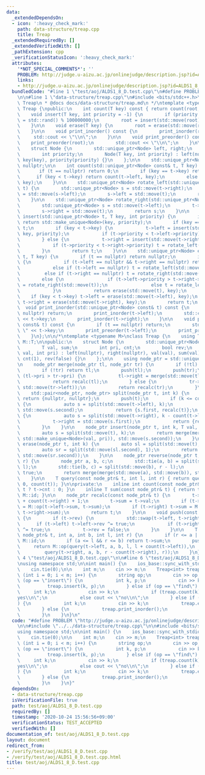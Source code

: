 ```yaml
---
data:
  _extendedDependsOn:
  - icon: ':heavy_check_mark:'
    path: data-structure/treap.cpp
    title: Treap
  _extendedRequiredBy: []
  _extendedVerifiedWith: []
  _pathExtension: cpp
  _verificationStatusIcon: ':heavy_check_mark:'
  attributes:
    '*NOT_SPECIAL_COMMENTS*': ''
    PROBLEM: http://judge.u-aizu.ac.jp/onlinejudge/description.jsp?id=ALDS1_8_D
    links:
    - http://judge.u-aizu.ac.jp/onlinejudge/description.jsp?id=ALDS1_8_D
  bundledCode: "#line 1 \"test/aoj/ALDS1_8_D.test.cpp\"\n#define PROBLEM \"http://judge.u-aizu.ac.jp/onlinejudge/description.jsp?id=ALDS1_8_D\"\
    \n\n#line 1 \"data-structure/treap.cpp\"\n#include <bits/stdc++.h>\n\n/*\n * @brief\
    \ Treap\n * @docs docs/data-structure/treap.md\n */\ntemplate <typename T>\nclass\
    \ Treap {\npublic:\n    int count(T key) const { return count(root, key); }\n\n\
    \    void insert(T key, int priority = -1) {\n        if (priority == -1) priority\
    \ = std::rand() % 100000000;\n        root = insert(std::move(root), key, priority);\n\
    \    }\n\n    void erase(T key) {\n        root = erase(std::move(root), key);\n\
    \    }\n\n    void print_inorder() const {\n        print_inorder(root);\n   \
    \     std::cout << \"\\n\";\n    }\n\n    void print_preorder() const {\n    \
    \    print_preorder(root);\n        std::cout << \"\\n\";\n    }\n\nprivate:\n\
    \    struct Node {\n        std::unique_ptr<Node> left, right;\n        T key;\n\
    \        int priority;\n        Node(T key, int priority) : left(nullptr), right(nullptr),\
    \ key(key), priority(priority) {}\n    };\n\n    std::unique_ptr<Node> root =\
    \ nullptr;\n\n    int count(std::unique_ptr<Node> const& t, T key) const {\n \
    \       if (t == nullptr) return 0;\n        if (key == t->key) return 1;\n  \
    \      if (key < t->key) return count(t->left, key);\n        else return count(t->right,\
    \ key);\n    }\n\n    std::unique_ptr<Node> rotate_left(std::unique_ptr<Node>\
    \ t) {\n        std::unique_ptr<Node> s = std::move(t->right);\n        t->right\
    \ = std::move(s->left);\n        s->left = std::move(t);\n        return s;\n\
    \    }\n\n    std::unique_ptr<Node> rotate_right(std::unique_ptr<Node> t) {\n\
    \        std::unique_ptr<Node> s = std::move(t->left);\n        t->left = std::move(s->right);\n\
    \        s->right = std::move(t);\n        return s;\n    }\n\n    std::unique_ptr<Node>\
    \ insert(std::unique_ptr<Node> t, T key, int priority) {\n        if (t == nullptr)\
    \ return std::make_unique<Node>(key, priority);\n        if (key == t->key) return\
    \ t;\n        if (key < t->key) {\n            t->left = insert(std::move(t->left),\
    \ key, priority);\n            if (t->priority < t->left->priority) t = rotate_right(std::move(t));\n\
    \        } else {\n            t->right = insert(std::move(t->right), key, priority);\n\
    \            if (t->priority < t->right->priority) t = rotate_left(std::move(t));\n\
    \        }\n        return t;\n    }\n\n    std::unique_ptr<Node> erase(std::unique_ptr<Node>\
    \ t, T key) {\n        if (t == nullptr) return nullptr;\n        if (key == t->key)\
    \ {\n            if (t->left == nullptr && t->right == nullptr) return nullptr;\n\
    \            else if (t->left == nullptr) t = rotate_left(std::move(t));\n   \
    \         else if (t->right == nullptr) t = rotate_right(std::move(t));\n    \
    \        else {\n                if (t->left->priority > t->right->priority) t\
    \ = rotate_right(std::move(t));\n                else t = rotate_left(std::move(t));\n\
    \            }\n            return erase(std::move(t), key);\n        }\n    \
    \    if (key < t->key) t->left = erase(std::move(t->left), key);\n        else\
    \ t->right = erase(std::move(t->right), key);\n        return t;\n    }\n\n  \
    \  void print_inorder(std::unique_ptr<Node> const& t) const {\n        if (t ==\
    \ nullptr) return;\n        print_inorder(t->left);\n        std::cout << \" \"\
    \ << t->key;\n        print_inorder(t->right);\n    }\n\n    void print_preorder(std::unique_ptr<Node>\
    \ const& t) const {\n        if (t == nullptr) return;\n        std::cout << \"\
    \ \" << t->key;\n        print_preorder(t->left);\n        print_preorder(t->right);\n\
    \    }\n};\n\n/*\ntemplate <typename M>\nclass Treap {\n    using T = typename\
    \ M::T;\n\npublic:\n    struct Node {\n        std::unique_ptr<Node> left, right;\n\
    \        T val, sum;\n        int pri, cnt;\n        bool rev;\n        Node(T\
    \ val, int pri) : left(nullptr), right(nullptr), val(val), sum(val), pri(pri),\
    \ cnt(1), rev(false) {}\n    };\n\n    using node_ptr = std::unique_ptr<Node>;\n\
    \n    node_ptr merge(node_ptr tl, node_ptr tr) {\n        if (!tl) return tr;\n\
    \        if (!tr) return tl;\n        push(tl);\n        push(tr);\n        if\
    \ (tl->pri > tr->pri) {\n            tl->right = merge(std::move(tl->right), std::move(tr));\n\
    \            return recalc(tl);\n        } else {\n            tr->left = merge(std::move(tl),\
    \ std::move(tr->left));\n            return recalc(tr);\n        }\n    }\n\n\
    \    std::pair<node_ptr, node_ptr> split(node_ptr t, int k) {\n        if (!t)\
    \ return {nullptr, nullptr};\n        push(t);\n        if (k <= count(t->left))\
    \ {\n            auto s = split(std::move(t->left), k);\n            t->left =\
    \ std::move(s.second);\n            return {s.first, recalc(t)};\n        } else\
    \ {\n            auto s = split(std::move(t->right), k - count(t->left) - 1);\n\
    \            t->right = std::move(s.first);\n            return {recalc(t), s.second};\n\
    \        }\n    }\n\n    node_ptr insert(node_ptr t, int k, T val, int pri) {\n\
    \        auto s = split(std::move(t), k);\n        return merge(merge(std::move(s.first),\
    \ std::make_unique<Node>(val, pri)), std::move(s.second));\n    }\n\n    node_ptr\
    \ erase(node_ptr t, int k) {\n        auto sl = split(std::move(t), k - 1);\n\
    \        auto sr = split(std::move(sl.second), 1);\n        return merge(std::move(sl.first),\
    \ std::move(sr.second));\n    }\n\n    node_ptr reverse(node_ptr t, int l, int\
    \ r) {\n        node_ptr a, b, c;\n        std::tie(a, b) = split(std::move(t),\
    \ l);\n        std::tie(b, c) = split(std::move(b), r - l);\n        b->rev ^=\
    \ true;\n        return merge(merge(std::move(a), std::move(b)), std::move(c));\n\
    \    }\n\n    T query(const node_ptr& t, int l, int r) { return query(t, l, r,\
    \ 0, count(t)); }\n\nprivate:\n    inline int count(const node_ptr& t) { return\
    \ t ? t->cnt : 0; }\n    inline T sum(const node_ptr& t) { return t ? t->sum :\
    \ M::id; }\n\n    node_ptr recalc(const node_ptr& t) {\n        t->cnt = count(t->left)\
    \ + count(t->right) + 1;\n        t->sum = t->val;\n        if (t->left) t->sum\
    \ = M::op(t->left->sum, t->sum);\n        if (t->right) t->sum = M::op(t->sum,\
    \ t->right->sum);\n        return t;\n    }\n\n    void push(const node_ptr& t)\
    \ {\n        if (t->rev) {\n            std::swap(t->left, t->right);\n      \
    \      if (t->left) t->left->rev ^= true;\n            if (t->right) t->right->rev\
    \ ^= true;\n            t->rev = false;\n        }\n    }\n\n    T query(const\
    \ node_ptr& t, int a, int b, int l, int r) {\n        if (r <= a || b <= l) return\
    \ M::id;\n        if (a <= l && r <= b) return t->sum;\n        push(t);\n   \
    \     return M::op(query(t->left, a, b, l, l + count(t->left)),\n            \
    \         query(t->right, a, b, r - count(t->right), r));\n    }\n};\n*/\n#line\
    \ 4 \"test/aoj/ALDS1_8_D.test.cpp\"\n\n#line 6 \"test/aoj/ALDS1_8_D.test.cpp\"\
    \nusing namespace std;\n\nint main() {\n    ios_base::sync_with_stdio(false);\n\
    \    cin.tie(0);\n\n    int m;\n    cin >> m;\n    Treap<int> treap;\n    for\
    \ (int i = 0; i < m; i++) {\n        string op;\n        cin >> op;\n        if\
    \ (op == \"insert\") {\n            int k, p;\n            cin >> k >> p;\n  \
    \          treap.insert(k, p);\n        } else if (op == \"find\") {\n       \
    \     int k;\n            cin >> k;\n            if (treap.count(k)) cout << \"\
    yes\\n\";\n            else cout << \"no\\n\";\n        } else if (op == \"delete\"\
    ) {\n            int k;\n            cin >> k;\n            treap.erase(k);\n\
    \        } else {\n            treap.print_inorder();\n            treap.print_preorder();\n\
    \        }\n    }\n}\n"
  code: "#define PROBLEM \"http://judge.u-aizu.ac.jp/onlinejudge/description.jsp?id=ALDS1_8_D\"\
    \n\n#include \"../../data-structure/treap.cpp\"\n\n#include <bits/stdc++.h>\n\
    using namespace std;\n\nint main() {\n    ios_base::sync_with_stdio(false);\n\
    \    cin.tie(0);\n\n    int m;\n    cin >> m;\n    Treap<int> treap;\n    for\
    \ (int i = 0; i < m; i++) {\n        string op;\n        cin >> op;\n        if\
    \ (op == \"insert\") {\n            int k, p;\n            cin >> k >> p;\n  \
    \          treap.insert(k, p);\n        } else if (op == \"find\") {\n       \
    \     int k;\n            cin >> k;\n            if (treap.count(k)) cout << \"\
    yes\\n\";\n            else cout << \"no\\n\";\n        } else if (op == \"delete\"\
    ) {\n            int k;\n            cin >> k;\n            treap.erase(k);\n\
    \        } else {\n            treap.print_inorder();\n            treap.print_preorder();\n\
    \        }\n    }\n}"
  dependsOn:
  - data-structure/treap.cpp
  isVerificationFile: true
  path: test/aoj/ALDS1_8_D.test.cpp
  requiredBy: []
  timestamp: '2020-10-24 15:56:56+09:00'
  verificationStatus: TEST_ACCEPTED
  verifiedWith: []
documentation_of: test/aoj/ALDS1_8_D.test.cpp
layout: document
redirect_from:
- /verify/test/aoj/ALDS1_8_D.test.cpp
- /verify/test/aoj/ALDS1_8_D.test.cpp.html
title: test/aoj/ALDS1_8_D.test.cpp
---
```

